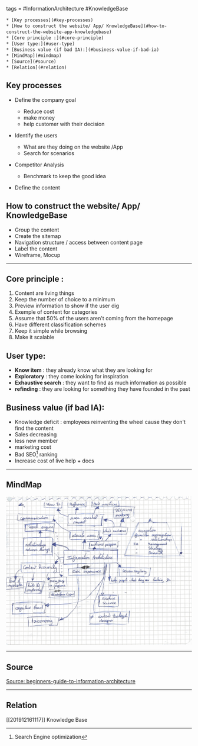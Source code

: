 tags = #InformationArchitecture #KnowledgeBase

<!-- table of contents (auto) -->
    * [Key processes](#key-processes)
    * [How to construct the website/ App/ KnowledgeBase](#how-to-construct-the-website-app-knowledgebase)
    * [Core principle :](#core-principle)
    * [User type:](#user-type)
    * [Business value (if bad IA):](#business-value-if-bad-ia)
    * [MindMap](#mindmap)
    * [Source](#source)
    * [Relation](#relation)
<!-- (end of auto-toc) -->


## Key processes

- Define the company goal
	* Reduce cost
	* make money
	* help customer with their decision

- Identify the users
	* What are they doing on the website /App 
	* Search for scenarios

- Competitor Analysis
	* Benchmark to keep the good idea

- Define the content

## How to construct the website/ App/ KnowledgeBase

- Group the content
- Create the sitemap
- Navigation structure /  access between content page
- Label the content
- Wireframe, Mocup

---

## Core principle :

1. Content are living things
2. Keep the number of choice to a minimum
3. Preview information to show if the user dig 
4. Exemple of content for categories
5. Assume that 50% of the users aren't coming from the homepage
6. Have different classification schemes
7. Keep it simple while browsing
8. Make it scalable  

## User type:

- **Know item** : they already know what they are looking for
- **Exploratory** : they come looking for inspiration
- **Exhaustive search** : they want to find as much information as possible
- **refinding** : they are looking for something they have founded in the past

## Business value (if bad IA):

- Knowledge deficit : employees reinventing the wheel cause they don't find the content
- Sales decreasing
- less new member
- marketing cost
- Bad SEO[^1] ranking 
- Increase cost of live help + docs

---
## MindMap
![MindMap IA](img/information_architecture.jpg)

---
## Source

[Source: beginners-guide-to-information-architecture ](https://careerfoundry.com/en/blog/ux-design/a-beginners-guide-to-information-architecture/)

---
## Relation

[[201912161117]] Knowledge Base



[^1]:Search Engine optimization